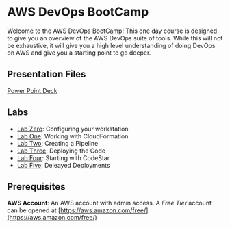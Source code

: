 # AWS DevOps BootCamp
Welcome to the AWS DevOps BootCamp! This one day course is designed to give you an overview of the AWS DevOps suite of tools. While this will not be exhaustive, it will give you a high level understanding of doing DevOps on AWS and give you a starting point to go deeper.

## Presentation Files
[Power Point Deck](https://s3-eu-west-1.amazonaws.com/ejdropru/AWS-DevOps-Bootcamp.pptx)

## Labs
- [Lab Zero](labs/lab0/): Configuring your workstation
- [Lab One](labs/lab1/): Working with CloudFormation
- [Lab Two](labs/lab2/): Creating a Pipeline
- [Lab Three](labs/lab3/): Deploying the Code
- [Lab Four](labs/lab4/): Starting with CodeStar
- [Lab Five](labs/lab5/): Deleayed Deployments

## Prerequisites
**AWS Account**: An AWS account with admin access. A *Free Tier* account can be opened at [https://aws.amazon.com/free/](https://aws.amazon.com/free/)

